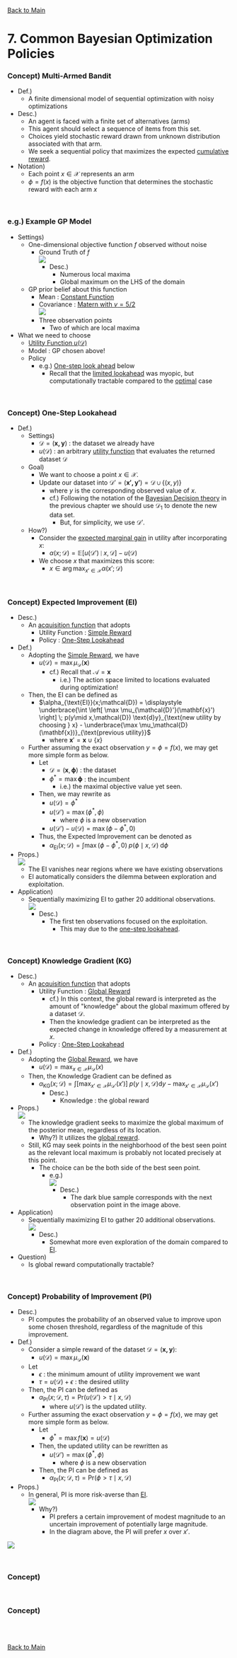 [Back to Main](../main.md)

# 7. Common Bayesian Optimization Policies

### Concept) Multi-Armed Bandit
- Def.)
  - A finite dimensional model of sequential optimization with noisy optimizations
- Desc.)
  - An agent is faced with a finite set of alternatives (arms)
  - This agent should select a sequence of items from this set.
  - Choices yield stochastic reward drawn from unknown distribution associated with that arm.
  - We seek a sequential policy that maximizes the expected [cumulative reward](./06.md#concept-cumulative-reward).
- Notation)
  - Each point $`x\in\mathcal{X}`$ represents an arm 
  - $`\phi = f(x)`$ is the objective function that determines the stochastic reward with each arm $`x`$ 

<br>

### e.g.) Example GP Model
- Settings)
  - One-dimensional objective function $`f`$ observed without noise
    - Ground Truth of $`f`$   
      ![](../images/07/002.png)
      - Desc.)
        - Numerous local maxima
        - Global maximum on the LHS of the domain
  - GP prior belief about this function
    - Mean : [Constant Function](./03.md#concept-constant-mean-function)
    - Covariance : [Matern with $`v=5/2`$](./03.md#concept-the-matérn-family-covariance-functions)   
      ![](../images/07/001.png)
    - Three observation points
      - Two of which are local maxima
- What we need to choose
  - [Utility Function $`u(\mathcal{D})`$](./05.md#concept-isolated-decision)
  - Model : GP chosen above!
  - Policy
    - e.g.) [One-step look ahead](#concept-one-step-lookahead) below
      - Recall that the [limited lookahead](./05.md#tech-limited-lookahead) was myopic, but computationally tractable compared to the [optimal](./05.md#concept-bellman-optimality) case

<br>

### Concept) One-Step Lookahead
- Def.)
  - Settings)
    - $`\mathcal{D} = (\mathbf{x,y})`$ : the dataset we already have
    - $`u(\mathcal{D})`$ : an arbitrary [utility function](./05.md#concept-isolated-decision) that evaluates the returned dataset $`\mathcal{D}`$
  - Goal)
    - We want to choose a point $`x\in\mathcal{X}`$. 
    - Update our dataset into $`\mathcal{D}' = (\mathbf{x',y'}) = \mathcal{D}\cup\left\{(x,y)\right\}`$
      - where $`y`$ is the corresponding observed value of $`x`$.
      - cf.) Following the notation of the [Bayesian Decision theory](./05.md#concept-bayesian-decision-theory) in the previous chapter we should use $`\mathcal{D}_1`$ to denote the new data set.
        - But, for simplicity, we use $`\mathcal{D}'`$.
  - How?)
    - Consider the [expected marginal gain](./05.md#1-one-observation-remaining-case) in utility after incorporating $`x`$:
      - $`\alpha(x;\mathcal{D}) = \mathbb{E}\left[ u(\mathcal{D}') \mid x,\mathcal{D} \right] - u(\mathcal{D})`$
    - We choose $`x`$ that maximizes this score:
      - $`\displaystyle x\in\arg\max_{x'\in\mathcal{X}} \alpha(x';\mathcal{D})`$

<br>

### Concept) Expected Improvement (EI)
- Desc.)
  - An [acquisition function](./05.md#concept-acquisition-function-infill-function-figure-of-merit) that adopts
    - Utility Function : [Simple Reward](./06.md#concept-simple-reward)
    - Policy : [One-Step Lookahead](#concept-one-step-lookahead)
- Def.)
  - Adopting the [Simple Reward](./06.md#concept-simple-reward), we have
    - $`u(\mathcal{D}) = \max \mu_\mathcal{D}(\mathbf{x})`$
      - cf.) Recall that $`\mathcal{A} = \mathbf{x}`$
        - i.e.) The action space limited to locations evaluated during optimization!
  - Then, the EI can be defined as
    - $`\alpha_{\text{EI}}(x;\mathcal{D}) = \displaystyle \underbrace{\int \left[ \max \mu_{\mathcal{D}'}(\mathbf{x}') \right] \; p(y\mid x,\mathcal{D}) \text{d}y}_{\text{new utility by choosing } x} - \underbrace{\max \mu_\mathcal{D}(\mathbf{x})}_{\text{previous utility}}`$
      - where $`\mathbf{x}' = \mathbf{x}\cup\{x\}`$
  - Further assuming the exact observation $`y = \phi = f(x)`$, we may get more simple form as below.
    - Let
      - $`\mathcal{D} = (\mathbf{x},\boldsymbol{\phi})`$ : the dataset
      - $`\phi^* = \max\boldsymbol{\phi}`$ : the incumbent
        - i.e.) the maximal objective value yet seen.
    - Then, we may rewrite as
      - $`u(\mathcal{D}) = \phi^*`$
      - $`u(\mathcal{D}') = \max(\phi^*, \phi)`$ 
        - where $`\phi`$ is a new observation
      - $`u(\mathcal{D}')-u(\mathcal{D}) = \max(\phi-\phi^*, 0)`$
    - Thus, the Expected Improvement can be denoted as
      - $`\alpha_{\text{EI}}(x;\mathcal{D}) = \displaystyle\int\max(\phi-\phi^*,0)\; p(\phi\mid x,\mathcal{D})\;\text{d}\phi`$
- Props.)   
  ![](../images/07/003.png)
  - The EI vanishes near regions where we have existing observations
  - EI automatically considers the dilemma between exploration and exploitation.
- Application)
  - Sequentially maximizing EI to gather 20 additional observations.   
    ![](../images/07/004.png)
    - Desc.)
      - The first ten observations focused on the exploitation.
        - This may due to the [one-step lookahead](#concept-one-step-lookahead).

<br>

### Concept) Knowledge Gradient (KG)
- Desc.)
  - An [acquisition function](./05.md#concept-acquisition-function-infill-function-figure-of-merit) that adopts
    - Utility Function : [Global Reward](./06.md#concept-global-reward)
      - cf.) In this context, the global reward is interpreted as the amount of "knowledge" about the global maximum offered by a dataset $`\mathcal{D}`$.
      - Then the knowledge gradient can be interpreted as the expected change in knowledge offered by a measurement at $`x`$.
    - Policy : [One-Step Lookahead](#concept-one-step-lookahead)
- Def.)
  - Adopting the [Global Reward](./06.md#concept-global-reward), we have
    - $`u(\mathcal{D}) = \displaystyle\max_{x\in\mathcal{X}} \mu_\mathcal{D}(x)`$
  - Then, the Knowledge Gradient can be defined as
    - $`\alpha_{\text{KG}}(x;\mathcal{D}) = \displaystyle\int\left[ \max_{x'\in\mathcal{X}} \mu_{\mathcal{D}'}(x') \right] \;p(y\mid x,\mathcal{D}) \text{d}y - \max_{x'\in\mathcal{X}} \mu_\mathcal{D}(x')`$
      - Desc.)
        - Knowledge : the global reward
- Props.)   
  ![](../images/07/005.png)
  - The knowledge gradient seeks to maximize the global maximum of the posterior mean, regardless of its location.
    - Why?) It utilizes the [global reward](./06.md#concept-global-reward).
  - Still, KG may seek points in the neighborhood of the best seen point as the relevant local maximum is probably not located precisely at this point.
    - The choice can be the both side of the best seen point.
      - e.g.)   
        ![](../images/07/006.png)
        - Desc.)
          - The dark blue sample corresponds with the next observation point in the image above.
- Application)
  - Sequentially maximizing EI to gather 20 additional observations.   
    ![](../images/07/007.png)
    - Desc.)
      - Somewhat more even exploration of the domain compared to [EI](#concept-expected-improvement-ei).
- Question)
  - Is global reward computationally tractable?


<br>

### Concept) Probability of Improvement (PI)
- Desc.)
  - PI computes the probability of an observed value to improve upon some chosen threshold, regardless of the magnitude of this improvement.
- Def.)
  - Consider a simple reward of the dataset $`\mathcal{D} = (\mathbf{x,y})`$:
    - $`u(\mathcal{D}) = \max \mu_\mathcal{D}(\mathbf{x})`$
  - Let
    - $`\epsilon`$ : the minimum amount of utility improvement we want
    - $`\tau = u(\mathcal{D}) + \epsilon`$ : the desired utility
  - Then, the PI can be defined as
    - $`\alpha_{\text{PI}}(x;\mathcal{D},\tau) = \text{Pr}\left( u(\mathcal{D}') \gt \tau \mid x,\mathcal{D} \right)`$ 
      - where $`u(\mathcal{D}')`$ is the updated utility. 
  - Further assuming the exact observation $`y = \phi = f(x)`$, we may get more simple form as below.
    - Let
      - $`\phi^* = \max f(\mathbf{x}) = u(\mathcal{D})`$
    - Then, the updated utility can be rewritten as
      - $`u(\mathcal{D}') = \max(\phi^*, \phi)`$
        - where $`\phi`$ is a new observation
    - Then, the PI can be defined as
      - $`\alpha_{\text{PI}}(x;\mathcal{D},\tau) = \text{Pr}\left( \phi \gt \tau \mid x,\mathcal{D} \right)`$ 
- Props.)   
  - In general, PI is more risk-averse than [EI](#concept-expected-improvement-ei).   
    ![](../images/07/009.png)
    - Why?)
      - PI prefers a certain improvement of modest magnitude to an uncertain improvement of potentially large magnitude.
      - In the diagram above, the PI will prefer $`x`$ over $`x'`$.


![](../images/07/008.png)


<br>

### Concept) 


<br>

### Concept) 






<br><br>

[Back to Main](../main.md)